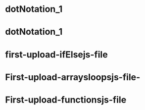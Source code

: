 # dotNotation_1
# dotNotation_1
# first-upload-ifElsejs-file
# First-upload-arraysloopsjs-file-
# First-upload-functionsjs-file
